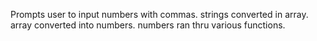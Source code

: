 Prompts user to input numbers with commas.
strings converted in array.
array converted into numbers.
numbers ran thru various functions.
